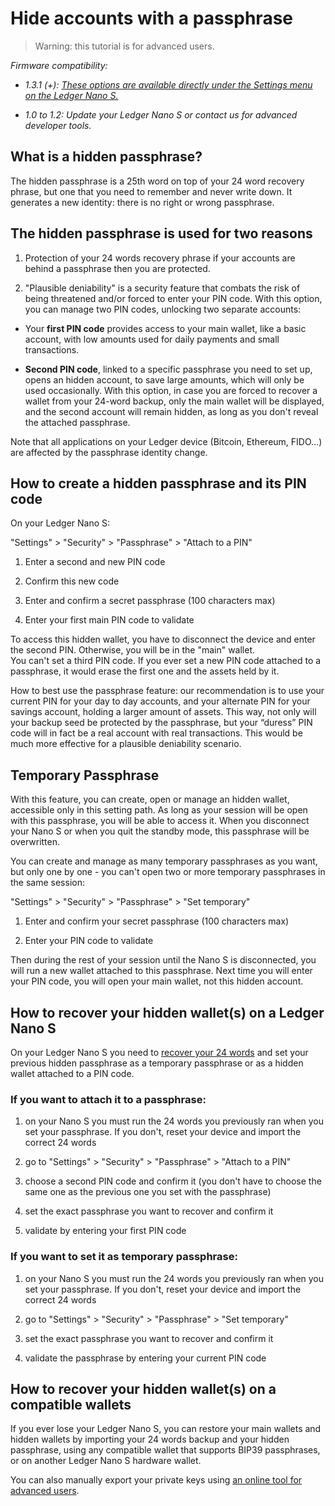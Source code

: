 # Hide accounts with a passphrase

> Warning: this tutorial is for advanced users.

_Firmware compatibility:_

- _1.3.1 (+):_ [_These options are available directly under the Settings menu on the Ledger Nano S._](https://support.ledgerwallet.com/hc/en-us/articles/115005214529-Advanced-Passphrase-options)

- _1.0 to 1.2: Update your Ledger Nano S or contact us for advanced developer tools._

## **What is a hidden passphrase?**

The hidden passphrase is a 25th word on top of your 24 word recovery phrase, but one that you need to remember and never write down. It generates a new identity: there is no right or wrong passphrase.

## **The hidden passphrase is used for two reasons**

1. Protection of your 24 words recovery phrase if your accounts are behind a passphrase then you are protected.

2. "Plausible deniability" is a security feature that combats the risk of being threatened and/or forced to enter your PIN code. With this option, you can manage two PIN codes, unlocking two separate accounts:

- Your **first PIN code** provides access to your main wallet, like a basic account, with low amounts used for daily payments and small transactions.

- **Second PIN code**, linked to a specific passphrase you need to set up, opens an hidden account, to save large amounts, which will only be used occasionally. With this option, in case you are forced to recover a wallet from your 24-word backup, only the main wallet will be displayed, and the second account will remain hidden, as long as you don't reveal the attached passphrase.

Note that all applications on your Ledger device (Bitcoin, Ethereum, FIDO…) are affected by the passphrase identity change.

  
## **How to create a hidden passphrase and its PIN code**

On your Ledger Nano S:

"Settings" > "Security" >  "Passphrase" >  "Attach to a PIN"

1. Enter a second and new PIN code

2. Confirm this new code

3. Enter and confirm a secret passphrase (100 characters max)

4. Enter your first main PIN code to validate

To access this hidden wallet, you have to disconnect the device and enter the second PIN. Otherwise, you will be in the "main" wallet.  
You can't set a third PIN code. If you ever set a new PIN code attached to a passphrase, it would erase the first one and the assets held by it.

How to best use the passphrase feature: our recommendation is to use your current PIN for your day to day accounts, and your alternate PIN for your savings account, holding a larger amount of assets. This way, not only will your backup seed be protected by the passphrase, but your “duress” PIN code will in fact be a real account with real transactions. This would be much more effective for a plausible deniability scenario.

## **Temporary Passphrase**

With this feature, you can create, open or manage an hidden wallet, accessible only in this setting path. As long as your session will be open with this passphrase, you will be able to access it. When you disconnect your Nano S or when you quit the standby mode, this passphrase will be overwritten.

You can create and manage as many temporary passphrases as you want, but only one by one - you can't open two or more temporary passphrases in the same session:

"Settings" > "Security" > "Passphrase" > "Set temporary"

1. Enter and confirm your secret passphrase (100 characters max)

2. Enter your PIN code to validate

Then during the rest of your session until the Nano S is disconnected, you will run a new wallet attached to this passphrase. Next time you will enter your PIN code, you will open your main wallet, not this hidden account.

## **How to recover your hidden wallet(s) on a Ledger Nano S**

On your Ledger Nano S you need to [recover your 24 words](https://support.ledgerwallet.com/hc/en-us/articles/115005165309-How-to-import-recover-a-backup-on-a-Nano-S-) and set your previous hidden passphrase as a temporary passphrase or as a hidden wallet attached to a PIN code.

### If you want to attach it to a passphrase:

1. on your Nano S you must run the 24 words you previously ran when you set your passphrase. If you don't, reset your device and import the correct 24 words

2. go to "Settings" > "Security" > "Passphrase" > "Attach to a PIN"

3. choose a second PIN code and confirm it (you don't have to choose the same one as the previous one you set with the passphrase)

4. set the exact passphrase you want to recover and confirm it

5. validate by entering your first PIN code

### If you want to set it as temporary passphrase:

1. on your Nano S you must run the 24 words you previously ran when you set your passphrase. If you don't, reset your device and import the correct 24 words

2. go to "Settings" > "Security" > "Passphrase" > "Set temporary"

3. set the exact passphrase you want to recover and confirm it

4. validate the passphrase by entering your current PIN code

## **How to recover your hidden wallet(s) on a compatible wallets**

If you ever lose your Ledger Nano S, you can restore your main wallets and hidden wallets by importing your 24 words backup and your hidden passphrase, using any compatible wallet that supports BIP39 passphrases, or on another Ledger Nano S hardware wallet.

You can also manually export your private keys using  [an online tool for advanced users](https://www.ledgerwallet.com/support/bip39-standalone.html).